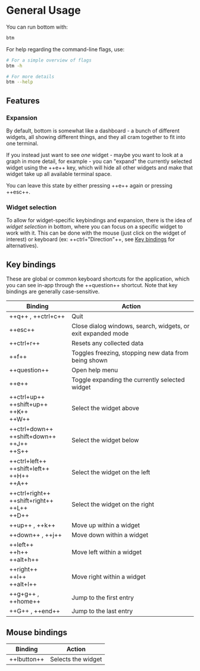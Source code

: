 # General Usage

You can run bottom with:

```bash
btm
```

For help regarding the command-line flags, use:

```bash
# For a simple overview of flags
btm -h

# For more details
btm --help
```

## Features

### Expansion

By default, bottom is somewhat like a dashboard - a bunch of different widgets, all showing different things, and they all cram together to fit into one terminal.

If you instead just want to see _one_ widget - maybe you want to look at a graph in more detail, for example - you can "expand" the currently selected
widget using the ++e++ key, which will hide all other widgets and make that widget take up all available terminal space.

You can leave this state by either pressing ++e++ again or pressing ++esc++.

### Widget selection

To allow for widget-specific keybindings and expansion, there is the idea of _widget selection_ in bottom, where you can focus on a specific widget to work with it.
This can be done with the mouse (just click on the widget of interest) or keyboard (ex: ++ctrl+"Direction"++, see [Key bindings](#key-bindings) for alternatives).

## Key bindings

These are global or common keyboard shortcuts for the application, which you can see in-app through the ++question++ shortcut.
Note that key bindings are generally case-sensitive.

| Binding                                                      | Action                                                       |
| ------------------------------------------------------------ | ------------------------------------------------------------ |
| ++q++ , ++ctrl+c++                                           | Quit                                                         |
| ++esc++                                                      | Close dialog windows, search, widgets, or exit expanded mode |
| ++ctrl+r++                                                   | Resets any collected data                                    |
| ++f++                                                        | Toggles freezing, stopping new data from being shown         |
| ++question++                                                 | Open help menu                                               |
| ++e++                                                        | Toggle expanding the currently selected widget               |
| ++ctrl+up++ <br/> ++shift+up++ <br/> ++K++ <br/> ++W++       | Select the widget above                                      |
| ++ctrl+down++ <br/> ++shift+down++ <br/> ++J++ <br/> ++S++   | Select the widget below                                      |
| ++ctrl+left++ <br/> ++shift+left++ <br/> ++H++ <br/> ++A++   | Select the widget on the left                                |
| ++ctrl+right++ <br/> ++shift+right++ <br/> ++L++ <br/> ++D++ | Select the widget on the right                               |
| ++up++ , ++k++                                               | Move up within a widget                                      |
| ++down++ , ++j++                                             | Move down within a widget                                    |
| ++left++ <br/> ++h++ <br/> ++alt+h++                         | Move left within a widget                                    |
| ++right++ <br/> ++l++ <br/> ++alt+l++                        | Move right within a widget                                   |
| ++g+g++ , ++home++                                           | Jump to the first entry                                      |
| ++G++ , ++end++                                              | Jump to the last entry                                       |

## Mouse bindings

| Binding     | Action             |
| ----------- | ------------------ |
| ++lbutton++ | Selects the widget |

